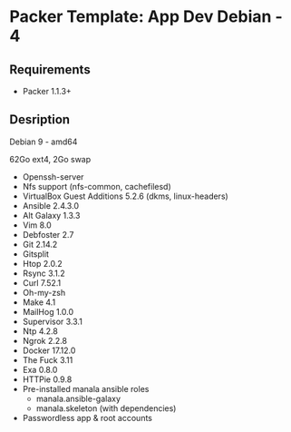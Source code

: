 # Packer Template: App Dev Debian - 4

## Requirements

* Packer 1.1.3+

## Desription

Debian 9 - amd64

62Go ext4, 2Go swap

* Openssh-server
* Nfs support (nfs-common, cachefilesd)
* VirtualBox Guest Additions 5.2.6 (dkms, linux-headers)
* Ansible 2.4.3.0
* Alt Galaxy 1.3.3
* Vim 8.0
* Debfoster 2.7
* Git 2.14.2
* Gitsplit
* Htop 2.0.2
* Rsync 3.1.2
* Curl 7.52.1
* Oh-my-zsh
* Make 4.1
* MailHog 1.0.0
* Supervisor 3.3.1
* Ntp 4.2.8
* Ngrok 2.2.8
* Docker 17.12.0
* The Fuck 3.11
* Exa 0.8.0
* HTTPie 0.9.8
* Pre-installed manala ansible roles
  * manala.ansible-galaxy
  * manala.skeleton (with dependencies)
* Passwordless app & root accounts
